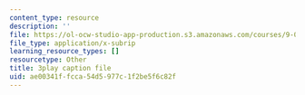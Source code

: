 ```yaml
---
content_type: resource
description: ''
file: https://ol-ocw-studio-app-production.s3.amazonaws.com/courses/9-00sc-introduction-to-psychology-fall-2011/ae00341ffcca54d5977c1f2be5f6c82f_zPPsdsAQBx4.vtt
file_type: application/x-subrip
learning_resource_types: []
resourcetype: Other
title: 3play caption file
uid: ae00341f-fcca-54d5-977c-1f2be5f6c82f
---
```

